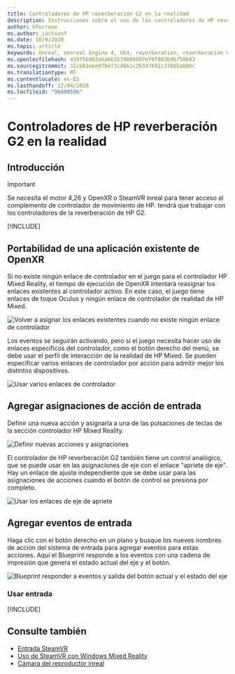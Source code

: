 ```yaml
---
title: Controladores de HP reverberación G2 en la realidad
description: Instrucciones sobre el uso de los controladores de HP reverberación G2 en OpenXR y SteamVR
author: hferrone
ms.author: jacksonf
ms.date: 10/9/2020
ms.topic: article
keywords: Unreal, nonreal Engine 4, UE4, reverberation, reverberación G2, HP reverberación G2, realidad mixta, desarrollo, controladores de movimiento, entrada de usuario, características, nuevo proyecto, emulador, documentación, guías, características, hologramas, desarrollo de juegos, auriculares de realidad mixta, auriculares de realidad mixta de Windows, auriculares de realidad virtual
ms.openlocfilehash: 419f5b803a6abb2b19080807ef9f403b96758683
ms.sourcegitcommit: 32cb81eee976e73cd661c2b347691c37865a60bc
ms.translationtype: MT
ms.contentlocale: es-ES
ms.lasthandoff: 12/04/2020
ms.locfileid: "96609596"
---
```

# <a name="hp-reverb-g2-controllers-in-unreal"></a>Controladores de HP reverberación G2 en la realidad 

## <a name="getting-started"></a>Introducción

> [!IMPORTANT]
> Se necesita el motor 4,26 y OpenXR o SteamVR inreal para tener acceso al complemento de controlador de movimiento de HP. tendrá que trabajar con los controladores de la reverberación de HP G2.

[!INCLUDE[](includes/tabs-g2-controllers-in-unreal.md)]

## <a name="porting-an-existing-openxr-app"></a>Portabilidad de una aplicación existente de OpenXR 

Si no existe ningún enlace de controlador en el juego para el controlador HP Mixed Reality, el tiempo de ejecución de OpenXR intentará reasignar los enlaces existentes al controlador activo.  En este caso, el juego tiene enlaces de toque Oculus y ningún enlace de controlador de realidad de HP Mixed.

![Volver a asignar los enlaces existentes cuando no existe ningún enlace de controlador](images/reverb-g2-img-04.png)

Los eventos se seguirán activando, pero si el juego necesita hacer uso de enlaces específicos del controlador, como el botón derecho del menú, se debe usar el perfil de interacción de la realidad de HP Mixed.  Se pueden especificar varios enlaces de controlador por acción para admitir mejor los distintos dispositivos.
   
![Usar varios enlaces de controlador](images/reverb-g2-img-05.png)

## <a name="adding-input-action-mappings"></a>Agregar asignaciones de acción de entrada 

Definir una nueva acción y asignarla a una de las pulsaciones de teclas de la sección controlador HP Mixed Reality.

![Definir nuevas acciones y asignaciones](images/reverb-g2-img-02.png)

El controlador de HP reverberación G2 también tiene un control analógico, que se puede usar en las asignaciones de eje con el enlace "apriete de eje".  Hay un enlace de ajuste independiente que se debe usar para las asignaciones de acciones cuando el botón de control se presiona por completo. 

![Usar los enlaces de eje de apriete](images/reverb-g2-img-03.png)

## <a name="adding-input-events"></a>Agregar eventos de entrada

Haga clic con el botón derecho en un plano y busque los nuevos nombres de acción del sistema de entrada para agregar eventos para estas acciones.  Aquí el Blueprint responde a los eventos con una cadena de impresión que genera el estado actual del eje y el botón.

![Blueprint responder a eventos y salida del botón actual y el estado del eje](images/reverb-g2-img-06.png)

### <a name="using-input"></a>Usar entrada 

[!INCLUDE[](includes/tabs-g2-controller-mapping-in-unreal.md)]

## <a name="see-also"></a>Consulte también
* [Entrada SteamVR](https://docs.unrealengine.com/Platforms/VR/SteamVR/HowTo/SteamVRInput/index.html)
* [Uso de SteamVR con Windows Mixed Reality](https://docs.microsoft.com/windows/mixed-reality/enthusiast-guide/using-steamvr-with-windows-mixed-reality)
* [Cámara del reproductor inreal](https://docs.unrealengine.com/Programming/Tutorials/PlayerCamera/3/index.html)